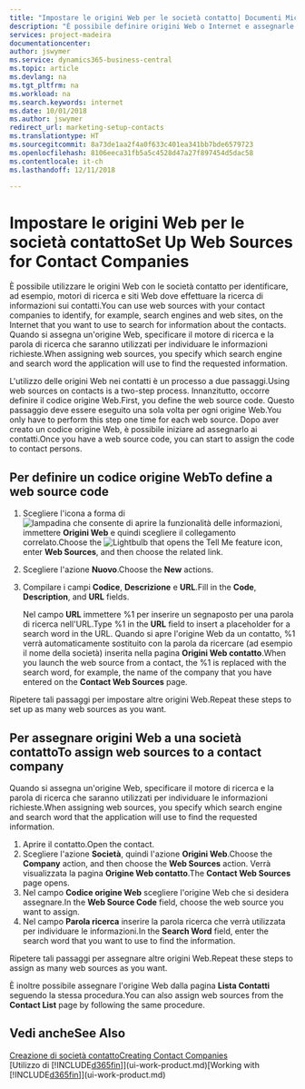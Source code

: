 ```yaml
---
title: "Impostare le origini Web per le società contatto| Documenti Microsoft"
description: "È possibile definire origini Web o Internet e assegnarle a una società contatto per consentire l'identificazione delle modalità di ricerca delle informazioni sui contatti."
services: project-madeira
documentationcenter: 
author: jswymer
ms.service: dynamics365-business-central
ms.topic: article
ms.devlang: na
ms.tgt_pltfrm: na
ms.workload: na
ms.search.keywords: internet
ms.date: 10/01/2018
ms.author: jswymer
redirect_url: marketing-setup-contacts
ms.translationtype: HT
ms.sourcegitcommit: 8a73de1aa2f4a0f633c401ea341bb7bde6579723
ms.openlocfilehash: 8106eeca31fb5a5c4528d47a27f897454d5dac58
ms.contentlocale: it-ch
ms.lasthandoff: 12/11/2018

---
```

# <a name="set-up-web-sources-for-contact-companies"></a><span data-ttu-id="ea454-103">Impostare le origini Web per le società contatto</span><span class="sxs-lookup"><span data-stu-id="ea454-103">Set Up Web Sources for Contact Companies</span></span>
<span data-ttu-id="ea454-104">È possibile utilizzare le origini Web con le società contatto per identificare, ad esempio, motori di ricerca e siti Web dove effettuare la ricerca di informazioni sui contatti.</span><span class="sxs-lookup"><span data-stu-id="ea454-104">You can use web sources with your contact companies to identify, for example, search engines and web sites, on the Internet that you want to use to search for information about the contacts.</span></span> <span data-ttu-id="ea454-105">Quando si assegna un'origine Web, specificare il motore di ricerca e la parola di ricerca che saranno utilizzati per individuare le informazioni richieste.</span><span class="sxs-lookup"><span data-stu-id="ea454-105">When assigning web sources, you specify which search engine and search word the application will use to find the requested information.</span></span>

<span data-ttu-id="ea454-106">L'utilizzo delle origini Web nei contatti è un processo a due passaggi.</span><span class="sxs-lookup"><span data-stu-id="ea454-106">Using web sources on contacts is a two-step process.</span></span> <span data-ttu-id="ea454-107">Innanzitutto, occorre definire il codice origine Web.</span><span class="sxs-lookup"><span data-stu-id="ea454-107">First, you define the web source code.</span></span> <span data-ttu-id="ea454-108">Questo passaggio deve essere eseguito una sola volta per ogni origine Web.</span><span class="sxs-lookup"><span data-stu-id="ea454-108">You only have to perform this step one time for each web source.</span></span> <span data-ttu-id="ea454-109">Dopo aver creato un codice origine Web, è possibile iniziare ad assegnarlo ai contatti.</span><span class="sxs-lookup"><span data-stu-id="ea454-109">Once you have a web source code, you can start to assign the code to contact persons.</span></span>

## <a name="to-define-a-web-source-code"></a><span data-ttu-id="ea454-110">Per definire un codice origine Web</span><span class="sxs-lookup"><span data-stu-id="ea454-110">To define a web source code</span></span>
1. <span data-ttu-id="ea454-111">Scegliere l'icona a forma di ![lampadina che consente di aprire la funzionalità delle informazioni](media/ui-search/search_small.png "Informazioni sull'operazione che si desidera eseguire"), immettere **Origini Web** e quindi scegliere il collegamento correlato.</span><span class="sxs-lookup"><span data-stu-id="ea454-111">Choose the ![Lightbulb that opens the Tell Me feature](media/ui-search/search_small.png "Tell me what you want to do") icon, enter **Web Sources**, and then choose the related link.</span></span>
2. <span data-ttu-id="ea454-112">Scegliere l'azione **Nuovo**.</span><span class="sxs-lookup"><span data-stu-id="ea454-112">Choose the **New** actions.</span></span>
3. <span data-ttu-id="ea454-113">Compilare i campi **Codice**, **Descrizione** e **URL**.</span><span class="sxs-lookup"><span data-stu-id="ea454-113">Fill in the **Code**, **Description**, and **URL** fields.</span></span>

    <span data-ttu-id="ea454-114">Nel campo **URL** immettere %1 per inserire un segnaposto per una parola di ricerca nell'URL.</span><span class="sxs-lookup"><span data-stu-id="ea454-114">Type %1 in the **URL** field to insert a placeholder for a search word in the URL.</span></span> <span data-ttu-id="ea454-115">Quando si apre l'origine Web da un contatto, %1 verrà automaticamente sostituito con la parola da ricercare (ad esempio il nome della società) inserita nella pagina **Origini Web contatto**.</span><span class="sxs-lookup"><span data-stu-id="ea454-115">When you launch the web source from a contact, the %1 is replaced with the search word, for example, the name of the company that you have entered on the **Contact Web Sources** page.</span></span>

<span data-ttu-id="ea454-116">Ripetere tali passaggi per impostare altre origini Web.</span><span class="sxs-lookup"><span data-stu-id="ea454-116">Repeat these steps to set up as many web sources as you want.</span></span>

## <a name="to-assign-web-sources-to-a-contact-company"></a><span data-ttu-id="ea454-117">Per assegnare origini Web a una società contatto</span><span class="sxs-lookup"><span data-stu-id="ea454-117">To assign web sources to a contact company</span></span>
<span data-ttu-id="ea454-118">Quando si assegna un'origine Web, specificare il motore di ricerca e la parola di ricerca che saranno utilizzati per individuare le informazioni richieste.</span><span class="sxs-lookup"><span data-stu-id="ea454-118">When assigning web sources, you specify which search engine and search word that the application will use to find the requested information.</span></span>

1. <span data-ttu-id="ea454-119">Aprire il contatto.</span><span class="sxs-lookup"><span data-stu-id="ea454-119">Open the contact.</span></span>
2. <span data-ttu-id="ea454-120">Scegliere l'azione **Società**, quindi l'azione **Origini Web**.</span><span class="sxs-lookup"><span data-stu-id="ea454-120">Choose the **Company** action, and then choose the **Web Sources** action.</span></span> <span data-ttu-id="ea454-121">Verrà visualizzata la pagina **Origine Web contatto**.</span><span class="sxs-lookup"><span data-stu-id="ea454-121">The **Contact Web Sources** page opens.</span></span>
3. <span data-ttu-id="ea454-122">Nel campo **Codice origine Web** scegliere l'origine Web che si desidera assegnare.</span><span class="sxs-lookup"><span data-stu-id="ea454-122">In the **Web Source Code** field, choose the web source you want to assign.</span></span>
4. <span data-ttu-id="ea454-123">Nel campo **Parola ricerca** inserire la parola ricerca che verrà utilizzata per individuare le informazioni.</span><span class="sxs-lookup"><span data-stu-id="ea454-123">In the **Search Word** field, enter the search word that you want to use to find the information.</span></span>

<span data-ttu-id="ea454-124">Ripetere tali passaggi per assegnare altre origini Web.</span><span class="sxs-lookup"><span data-stu-id="ea454-124">Repeat these steps to assign as many web sources as you want.</span></span>

<span data-ttu-id="ea454-125">È inoltre possibile assegnare l'origine Web dalla pagina **Lista Contatti** seguendo la stessa procedura.</span><span class="sxs-lookup"><span data-stu-id="ea454-125">You can also assign web sources from the **Contact List** page by following the same procedure.</span></span>

## <a name="see-also"></a><span data-ttu-id="ea454-126">Vedi anche</span><span class="sxs-lookup"><span data-stu-id="ea454-126">See Also</span></span>
[<span data-ttu-id="ea454-127">Creazione di società contatto</span><span class="sxs-lookup"><span data-stu-id="ea454-127">Creating Contact Companies</span></span>](marketing-create-contact-companies.md)  
<span data-ttu-id="ea454-128">[Utilizzo di [!INCLUDE[d365fin](includes/d365fin_md.md)]](ui-work-product.md)</span><span class="sxs-lookup"><span data-stu-id="ea454-128">[Working with [!INCLUDE[d365fin](includes/d365fin_md.md)]](ui-work-product.md)</span></span>

